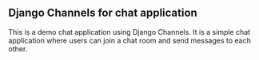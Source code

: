 ## Django Channels for chat application

This is a demo chat application using Django Channels. It is a simple chat application where users can join a chat room and send messages to each other.
